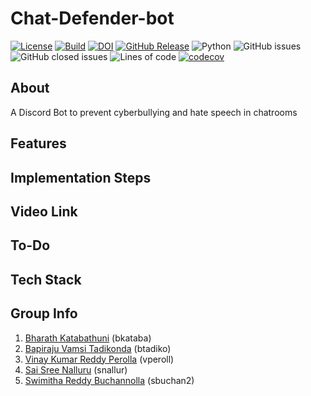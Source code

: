 # Chat-Defender-bot
[![License](https://img.shields.io/badge/License-BSD_2--Clause-orange.svg)](https://opensource.org/licenses/BSD-2-Clause)
[![Build](https://github.com/vamsitadikonda/chat-defender-bot/actions/workflows/python-app.yml/badge.svg)](https://github.com/vamsitadikonda/chat-defender-bot/actions)
[![DOI](https://zenodo.org/badge/543915548.svg)](https://zenodo.org/badge/latestdoi/543915548)
[![GitHub Release](https://img.shields.io/github/release/vamsitadikonda/chat-defender-bot)](https://github.com/vamsitadikonda/chat-defender-bot/releases/)
![Python](https://img.shields.io/badge/python-v3.8+-yellow.svg)
![GitHub issues](https://img.shields.io/github/issues/vamsitadikonda/chat-defender-bot)
![GitHub closed issues](https://img.shields.io/github/issues-closed/vamsitadikonda/chat-defender-bot)
![Lines of code](https://img.shields.io/tokei/lines/github/vamsitadikonda/chat-defender-bot)
[![codecov](https://codecov.io/gh/vamsitadikonda/chat-defender-bot/branch/main/graph/badge.svg?token=h4F94IJMzj)](https://codecov.io/gh/vamsitadikonda/chat-defender-bot)

## About
A Discord Bot to prevent cyberbullying and hate speech in chatrooms

## Features

## Implementation Steps

## Video Link

## To-Do

## Tech Stack

## Group Info
1) [Bharath Katabathuni](mailto:bkataba@ncsu.edu?) (bkataba)
2) [Bapiraju Vamsi Tadikonda](mailto:btadiko@ncsu.edu?) (btadiko)
3) [Vinay Kumar Reddy Perolla](mailto:vperoll@ncsu.edu?) (vperoll)
4) [Sai Sree Nalluru](mailto:snallur@ncsu.edu?) (snallur)
5) [Swimitha Reddy Buchannolla](mailto:sbuchan2@ncsu.edu?) (sbuchan2)
